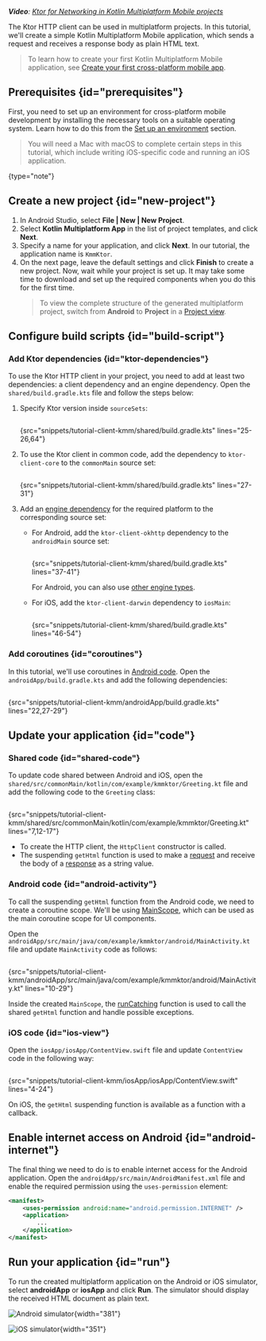 [//]: # (title: Creating a cross-platform mobile application)

<tldr>
<var name="example_name" value="tutorial-client-kmm"/>
<include from="lib.topic" element-id="download_example"/>
<p>
<b>Video</b>: <a href="https://youtu.be/_Q62iJoNOfg">Ktor for Networking in Kotlin Multiplatform Mobile projects</a> 
</p>
</tldr>

The Ktor HTTP client can be used in multiplatform projects. In this tutorial, we'll create a simple Kotlin Multiplatform Mobile application, which sends a request and receives a response body as plain HTML text.

> To learn how to create your first Kotlin Multiplatform Mobile application, see [Create your first cross-platform mobile app](https://kotlinlang.org/docs/multiplatform-mobile-create-first-app.html).


## Prerequisites {id="prerequisites"}

First, you need to set up an environment for cross-platform mobile development by installing the necessary tools on a suitable operating system. Learn how to do this from the [Set up an environment](https://kotlinlang.org/docs/multiplatform-mobile-setup.html) section.

> You will need a Mac with macOS to complete certain steps in this tutorial, which include writing iOS-specific code and running an iOS application.
>
{type="note"}

## Create a new project {id="new-project"}

1. In Android Studio, select **File | New | New Project**.
2. Select **Kotlin Multiplatform App** in the list of project templates, and click **Next**.
3. Specify a name for your application, and click **Next**. In our tutorial, the application name is `KmmKtor`.
4. On the next page, leave the default settings and click **Finish** to create a new project.
   Now, wait while your project is set up. It may take some time to download and set up the required components when you do this for the first time.
   > To view the complete structure of the generated multiplatform project, switch from **Android** to **Project** in a [Project view](https://developer.android.com/studio/projects#ProjectView).

## Configure build scripts {id="build-script"}

### Add Ktor dependencies {id="ktor-dependencies"}

To use the Ktor HTTP client in your project, you need to add at least two dependencies: a client dependency and an engine dependency. Open the `shared/build.gradle.kts` file and follow the steps below:

1. Specify Ktor version inside `sourceSets`:
   ```kotlin
   ```
   {src="snippets/tutorial-client-kmm/shared/build.gradle.kts" lines="25-26,64"}

   <include from="getting_started_ktor_client.topic" element-id="eap-note"/>

3. To use the Ktor client in common code, add the dependency to `ktor-client-core` to the `commonMain` source set:
   ```kotlin
   ```
   {src="snippets/tutorial-client-kmm/shared/build.gradle.kts" lines="27-31"}

4. Add an [engine dependency](http-client_engines.md) for the required platform to the corresponding source set:
   - For Android, add the `ktor-client-okhttp` dependency to the `androidMain` source set:
     ```kotlin
     ```
     {src="snippets/tutorial-client-kmm/shared/build.gradle.kts" lines="37-41"}
   
     For Android, you can also use [other engine types](http-client_engines.md#jvm-android).
   - For iOS, add the `ktor-client-darwin` dependency to `iosMain`:
     ```kotlin
     ```
     {src="snippets/tutorial-client-kmm/shared/build.gradle.kts" lines="46-54"}


### Add coroutines {id="coroutines"}

In this tutorial, we'll use coroutines in [Android code](#android-activity).
Open the `androidApp/build.gradle.kts` and add the following dependencies:

```kotlin
```
{src="snippets/tutorial-client-kmm/androidApp/build.gradle.kts" lines="22,27-29"}

## Update your application {id="code"}

### Shared code {id="shared-code"}

To update code shared between Android and iOS, open the `shared/src/commonMain/kotlin/com/example/kmmktor/Greeting.kt` file and add the following code to the `Greeting` class:

```kotlin
```
{src="snippets/tutorial-client-kmm/shared/src/commonMain/kotlin/com/example/kmmktor/Greeting.kt" lines="7,12-17"}

- To create the HTTP client, the `HttpClient` constructor is called.
- The suspending `getHtml` function is used to make a [request](request.md) and receive the body of a [response](response.md) as a string value.

### Android code {id="android-activity"}

To call the suspending `getHtml` function from the Android code, we need to create a coroutine scope.
We'll be using [MainScope](https://kotlin.github.io/kotlinx.coroutines/kotlinx-coroutines-core/kotlinx.coroutines/-main-scope.html), which can be used as the main coroutine scope for UI components.

Open the `androidApp/src/main/java/com/example/kmmktor/android/MainActivity.kt` file and update `MainActivity` code as follows:

```kotlin
```
{src="snippets/tutorial-client-kmm/androidApp/src/main/java/com/example/kmmktor/android/MainActivity.kt" lines="10-29"}

Inside the created `MainScope`, the [runCatching](https://kotlinlang.org/api/latest/jvm/stdlib/kotlin/run-catching.html) function is used to call the shared `getHtml` function and handle possible exceptions.


### iOS code {id="ios-view"}

Open the `iosApp/iosApp/ContentView.swift` file and update `ContentView` code in the following way:

```Swift
```
{src="snippets/tutorial-client-kmm/iosApp/iosApp/ContentView.swift" lines="4-24"}

On iOS, the `getHtml` suspending function is available as a function with a callback.

## Enable internet access on Android {id="android-internet"}

The final thing we need to do is to enable internet access for the Android application.
Open the `androidApp/src/main/AndroidManifest.xml` file and enable the required permission using the `uses-permission` element:

```xml
<manifest>
    <uses-permission android:name="android.permission.INTERNET" />
    <application>
        ...
    </application>
</manifest> 
```

## Run your application {id="run"}

To run the created multiplatform application on the Android or iOS simulator, select **androidApp** or **iosApp** and click **Run**.
The simulator should display the received HTML document as plain text.

<tabs>
<tab title="Android">

![Android simulator](tutorial_client_kmm_android.png){width="381"}

</tab>
<tab title="iOS">

![iOS simulator](tutorial_client_kmm_ios.png){width="351"}

</tab>
</tabs>




